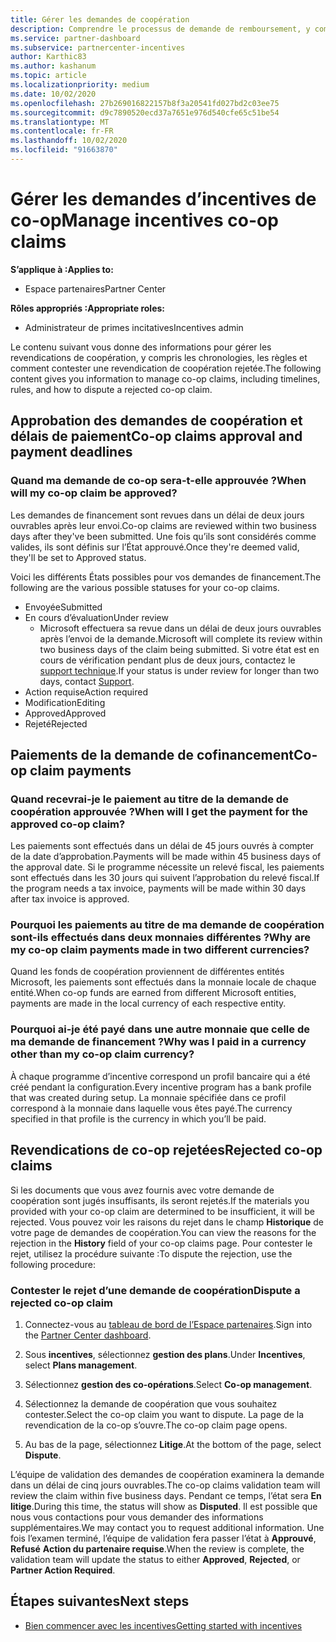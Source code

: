 ```yaml
---
title: Gérer les demandes de coopération
description: Comprendre le processus de demande de remboursement, y compris les échéances, les problèmes de monnaie et comment contester une revendication de coopération rejetée.
ms.service: partner-dashboard
ms.subservice: partnercenter-incentives
author: Karthic83
ms.author: kashanum
ms.topic: article
ms.localizationpriority: medium
ms.date: 10/02/2020
ms.openlocfilehash: 27b269016822157b8f3a20541fd027bd2c03ee75
ms.sourcegitcommit: d9c7890520ecd37a7651e976d540cfe65c51be54
ms.translationtype: MT
ms.contentlocale: fr-FR
ms.lasthandoff: 10/02/2020
ms.locfileid: "91663870"
---
```

# <a name="manage-incentives-co-op-claims"></a><span data-ttu-id="62f13-103">Gérer les demandes d’incentives de co-op</span><span class="sxs-lookup"><span data-stu-id="62f13-103">Manage incentives co-op claims</span></span>

<span data-ttu-id="62f13-104">**S’applique à :**</span><span class="sxs-lookup"><span data-stu-id="62f13-104">**Applies to:**</span></span>

- <span data-ttu-id="62f13-105">Espace partenaires</span><span class="sxs-lookup"><span data-stu-id="62f13-105">Partner Center</span></span>

<span data-ttu-id="62f13-106">**Rôles appropriés :**</span><span class="sxs-lookup"><span data-stu-id="62f13-106">**Appropriate roles:**</span></span>

- <span data-ttu-id="62f13-107">Administrateur de primes incitatives</span><span class="sxs-lookup"><span data-stu-id="62f13-107">Incentives admin</span></span>

<span data-ttu-id="62f13-108">Le contenu suivant vous donne des informations pour gérer les revendications de coopération, y compris les chronologies, les règles et comment contester une revendication de coopération rejetée.</span><span class="sxs-lookup"><span data-stu-id="62f13-108">The following content gives you information to manage co-op claims, including timelines, rules, and how to dispute a rejected co-op claim.</span></span>

## <a name="co-op-claims-approval-and-payment-deadlines"></a><span data-ttu-id="62f13-109">Approbation des demandes de coopération et délais de paiement</span><span class="sxs-lookup"><span data-stu-id="62f13-109">Co-op claims approval and payment deadlines</span></span>

### <a name="when-will-my-co-op-claim-be-approved"></a><span data-ttu-id="62f13-110">Quand ma demande de co-op sera-t-elle approuvée ?</span><span class="sxs-lookup"><span data-stu-id="62f13-110">When will my co-op claim be approved?</span></span>

<span data-ttu-id="62f13-111">Les demandes de financement sont revues dans un délai de deux jours ouvrables après leur envoi.</span><span class="sxs-lookup"><span data-stu-id="62f13-111">Co-op claims are reviewed within two business days after they've been submitted.</span></span> <span data-ttu-id="62f13-112">Une fois qu’ils sont considérés comme valides, ils sont définis sur l’État approuvé.</span><span class="sxs-lookup"><span data-stu-id="62f13-112">Once they're deemed valid, they'll be set to Approved status.</span></span>  

<span data-ttu-id="62f13-113">Voici les différents États possibles pour vos demandes de financement.</span><span class="sxs-lookup"><span data-stu-id="62f13-113">The following are the various possible statuses for your co-op claims.</span></span>

- <span data-ttu-id="62f13-114">Envoyée</span><span class="sxs-lookup"><span data-stu-id="62f13-114">Submitted</span></span>
- <span data-ttu-id="62f13-115">En cours d’évaluation</span><span class="sxs-lookup"><span data-stu-id="62f13-115">Under review</span></span>
  - <span data-ttu-id="62f13-116">Microsoft effectuera sa revue dans un délai de deux jours ouvrables après l’envoi de la demande.</span><span class="sxs-lookup"><span data-stu-id="62f13-116">Microsoft will complete its review within two business days of the claim being submitted.</span></span> <span data-ttu-id="62f13-117">Si votre état est en cours de vérification pendant plus de deux jours, contactez le [support technique](https://partner.microsoft.com/dashboard/support/incentives/servicerequests?category=incentives).</span><span class="sxs-lookup"><span data-stu-id="62f13-117">If your status is under review for longer than two days, contact [Support](https://partner.microsoft.com/dashboard/support/incentives/servicerequests?category=incentives).</span></span>
- <span data-ttu-id="62f13-118">Action requise</span><span class="sxs-lookup"><span data-stu-id="62f13-118">Action required</span></span>
- <span data-ttu-id="62f13-119">Modification</span><span class="sxs-lookup"><span data-stu-id="62f13-119">Editing</span></span>
- <span data-ttu-id="62f13-120">Approved</span><span class="sxs-lookup"><span data-stu-id="62f13-120">Approved</span></span>
- <span data-ttu-id="62f13-121">Rejeté</span><span class="sxs-lookup"><span data-stu-id="62f13-121">Rejected</span></span>

## <a name="co-op-claim-payments"></a><span data-ttu-id="62f13-122">Paiements de la demande de cofinancement</span><span class="sxs-lookup"><span data-stu-id="62f13-122">Co-op claim payments</span></span>

### <a name="when-will-i-get-the-payment-for-the-approved-co-op-claim"></a><span data-ttu-id="62f13-123">Quand recevrai-je le paiement au titre de la demande de coopération approuvée ?</span><span class="sxs-lookup"><span data-stu-id="62f13-123">When will I get the payment for the approved co-op claim?</span></span>

<span data-ttu-id="62f13-124">Les paiements sont effectués dans un délai de 45 jours ouvrés à compter de la date d’approbation.</span><span class="sxs-lookup"><span data-stu-id="62f13-124">Payments will be made within 45 business days of the approval date.</span></span> <span data-ttu-id="62f13-125">Si le programme nécessite un relevé fiscal, les paiements sont effectués dans les 30 jours qui suivent l’approbation du relevé fiscal.</span><span class="sxs-lookup"><span data-stu-id="62f13-125">If the program needs a tax invoice, payments will be made within 30 days after tax invoice is approved.</span></span>

### <a name="why-are-my-co-op-claim-payments-made-in-two-different-currencies"></a><span data-ttu-id="62f13-126">Pourquoi les paiements au titre de ma demande de coopération sont-ils effectués dans deux monnaies différentes ?</span><span class="sxs-lookup"><span data-stu-id="62f13-126">Why are my co-op claim payments made in two different currencies?</span></span>

<span data-ttu-id="62f13-127">Quand les fonds de coopération proviennent de différentes entités Microsoft, les paiements sont effectués dans la monnaie locale de chaque entité.</span><span class="sxs-lookup"><span data-stu-id="62f13-127">When co-op funds are earned from different Microsoft entities, payments are made in the local currency of each respective entity.</span></span>  

### <a name="why-was-i-paid-in-a-currency-other-than-my-co-op-claim-currency"></a><span data-ttu-id="62f13-128">Pourquoi ai-je été payé dans une autre monnaie que celle de ma demande de financement ?</span><span class="sxs-lookup"><span data-stu-id="62f13-128">Why was I paid in a currency other than my co-op claim currency?</span></span>

<span data-ttu-id="62f13-129">À chaque programme d’incentive correspond un profil bancaire qui a été créé pendant la configuration.</span><span class="sxs-lookup"><span data-stu-id="62f13-129">Every incentive program has a bank profile that was created during setup.</span></span> <span data-ttu-id="62f13-130">La monnaie spécifiée dans ce profil correspond à la monnaie dans laquelle vous êtes payé.</span><span class="sxs-lookup"><span data-stu-id="62f13-130">The currency specified in that profile is the currency in which you’ll be paid.</span></span>

## <a name="rejected-co-op-claims"></a><span data-ttu-id="62f13-131">Revendications de co-op rejetées</span><span class="sxs-lookup"><span data-stu-id="62f13-131">Rejected co-op claims</span></span>

<span data-ttu-id="62f13-132">Si les documents que vous avez fournis avec votre demande de coopération sont jugés insuffisants, ils seront rejetés.</span><span class="sxs-lookup"><span data-stu-id="62f13-132">If the materials you provided with your co-op claim are determined to be insufficient, it will be rejected.</span></span> <span data-ttu-id="62f13-133">Vous pouvez voir les raisons du rejet dans le champ **Historique** de votre page de demandes de coopération.</span><span class="sxs-lookup"><span data-stu-id="62f13-133">You can view the reasons for the rejection in the **History** field of your co-op claims page.</span></span> <span data-ttu-id="62f13-134">Pour contester le rejet, utilisez la procédure suivante :</span><span class="sxs-lookup"><span data-stu-id="62f13-134">To dispute the rejection, use the following procedure:</span></span>

### <a name="dispute-a-rejected-co-op-claim"></a><span data-ttu-id="62f13-135">Contester le rejet d’une demande de coopération</span><span class="sxs-lookup"><span data-stu-id="62f13-135">Dispute a rejected co-op claim</span></span>

1. <span data-ttu-id="62f13-136">Connectez-vous au [tableau de bord de l’Espace partenaires](https://partner.microsoft.com/dashboard/).</span><span class="sxs-lookup"><span data-stu-id="62f13-136">Sign into the [Partner Center dashboard](https://partner.microsoft.com/dashboard/).</span></span>

2. <span data-ttu-id="62f13-137">Sous **incentives**, sélectionnez **gestion des plans**.</span><span class="sxs-lookup"><span data-stu-id="62f13-137">Under **Incentives**, select **Plans management**.</span></span>

3. <span data-ttu-id="62f13-138">Sélectionnez **gestion des co-opérations**.</span><span class="sxs-lookup"><span data-stu-id="62f13-138">Select **Co-op management**.</span></span>

4. <span data-ttu-id="62f13-139">Sélectionnez la demande de coopération que vous souhaitez contester.</span><span class="sxs-lookup"><span data-stu-id="62f13-139">Select the co-op claim you want to dispute.</span></span> <span data-ttu-id="62f13-140">La page de la revendication de la co-op s’ouvre.</span><span class="sxs-lookup"><span data-stu-id="62f13-140">The co-op claim page opens.</span></span>

5. <span data-ttu-id="62f13-141">Au bas de la page, sélectionnez **Litige**.</span><span class="sxs-lookup"><span data-stu-id="62f13-141">At the bottom of the page, select **Dispute**.</span></span>

<span data-ttu-id="62f13-142">L’équipe de validation des demandes de coopération examinera la demande dans un délai de cinq jours ouvrables.</span><span class="sxs-lookup"><span data-stu-id="62f13-142">The co-op claims validation team will review the claim within five business days.</span></span> <span data-ttu-id="62f13-143">Pendant ce temps, l’état sera **En litige**.</span><span class="sxs-lookup"><span data-stu-id="62f13-143">During this time, the status will show as **Disputed**.</span></span> <span data-ttu-id="62f13-144">Il est possible que nous vous contactions pour vous demander des informations supplémentaires.</span><span class="sxs-lookup"><span data-stu-id="62f13-144">We may contact you to request additional information.</span></span> <span data-ttu-id="62f13-145">Une fois l’examen terminé, l’équipe de validation fera passer l’état à **Approuvé**, **Refusé** **Action du partenaire requise**.</span><span class="sxs-lookup"><span data-stu-id="62f13-145">When the review is complete, the validation team will update the status to either **Approved**, **Rejected**, or **Partner Action Required**.</span></span>

## <a name="next-steps"></a><span data-ttu-id="62f13-146">Étapes suivantes</span><span class="sxs-lookup"><span data-stu-id="62f13-146">Next steps</span></span>

- [<span data-ttu-id="62f13-147">Bien commencer avec les incentives</span><span class="sxs-lookup"><span data-stu-id="62f13-147">Getting started with incentives</span></span>](incentives-get-started-intro.md)
